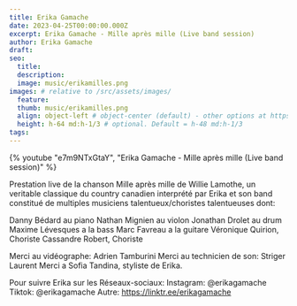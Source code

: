 ```yaml
---
title: Erika Gamache
date: 2023-04-25T00:00:00.000Z
excerpt: Erika Gamache - Mille après mille (Live band session)
author: Erika Gamache
draft:
seo:
  title:
  description:
  image: music/erikamilles.png
images: # relative to /src/assets/images/
  feature:
  thumb: music/erikamilles.png
  align: object-left # object-center (default) - other options at https://tailwindcss.com/docs/object-position
  height: h-64 md:h-1/3 # optional. Default = h-48 md:h-1/3
tags:
---
```


{% youtube "e7m9NTxGtaY", "Erika Gamache - Mille après mille (Live band session)" %}

Prestation live de  la chanson Mille après mille de Willie Lamothe, un veritable classique du country canadien interprété par Erika et son band constitué de multiples musiciens talentueux/choristes talentueuses dont:

Danny Bédard au piano
Nathan Mignien au violon
Jonathan Drolet au drum
Maxime Lévesques a la bass
Marc Favreau a la guitare
Véronique Quirion, Choriste
Cassandre Robert, Choriste

Merci au vidéographe: Adrien Tamburini
Merci au technicien de son: Striger Laurent
Merci a Sofia Tandina, styliste de Erika.

Pour suivre Erika sur les Réseaux-sociaux:
Instagram: @erikagamache
Tiktok: @erikagamache
Autre: https://linktr.ee/erikagamache
